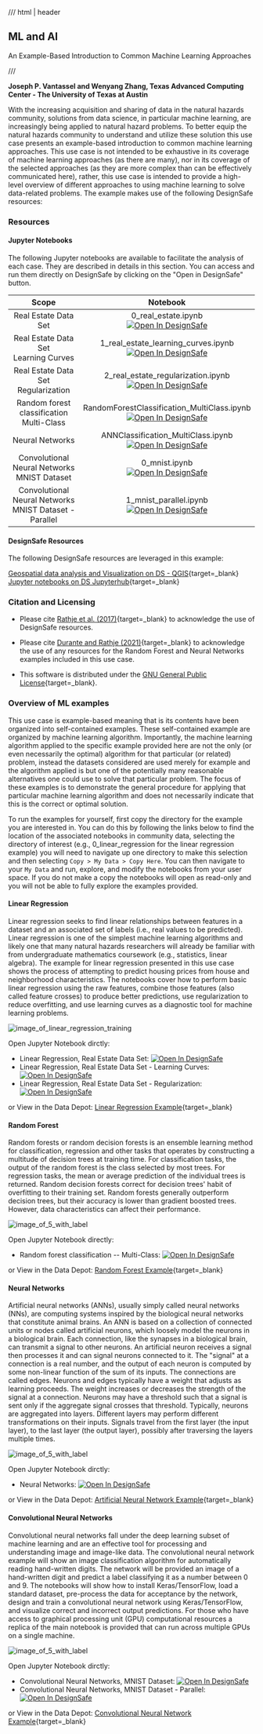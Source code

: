 /// html | header

## ML and AI

An Example-Based Introduction to Common Machine Learning Approaches

///

**Joseph P. Vantassel and Wenyang Zhang, Texas Advanced Computing Center - The University of Texas at Austin**  

With the increasing acquisition and sharing of data in the natural hazards community, solutions from 
data science, in particular machine learning, are increasingly being applied to natural hazard problems.
To better equip the natural hazards community to understand
and utilize these solution this use case presents an example-based introduction to common machine
learning approaches. This use case is not intended to be exhaustive in its coverage
of machine learning approaches (as there are many), nor in its coverage of the selected approaches
(as they are more complex than can be effectively communicated here), rather, this use case is
intended to provide a high-level overview of different approaches to using machine learning to
solve data-related problems.  The example makes use of the following DesignSafe resources:


### Resources
 
#### Jupyter Notebooks
The following Jupyter notebooks are available to facilitate the analysis of each case. They are described in details in this section. You can access and run them directly on DesignSafe by clicking on the "Open in DesignSafe" button.

| Scope | Notebook |
| :-------: | :---------:  |
| Real Estate Data Set |  0_real_estate.ipynb<br> [![Open In DesignSafe](https://raw.githubusercontent.com/geoelements/LearnMPM/main/DesignSafe-Badge.svg)](https://jupyter.designsafe-ci.org/hub/user-redirect/lab/tree/CommunityData/Use%20Case%20Products/An%20Example-Based%20Introduction%20to%20Machine%20Learning/0_linear_regression/0_real_estate.ipynb) |
| Real Estate Data Set <br>Learning Curves |  1_real_estate_learning_curves.ipynb<br>[![Open In DesignSafe](https://raw.githubusercontent.com/geoelements/LearnMPM/main/DesignSafe-Badge.svg)](https://jupyter.designsafe-ci.org/hub/user-redirect/lab/tree/CommunityData/Use%20Case%20Products/An%20Example-Based%20Introduction%20to%20Machine%20Learning/0_linear_regression/1_real_estate_learning_curves.ipynb)  |
| Real Estate Data Set <br>Regularization |  2_real_estate_regularization.ipynb<br>[![Open In DesignSafe](https://raw.githubusercontent.com/geoelements/LearnMPM/main/DesignSafe-Badge.svg)](https://jupyter.designsafe-ci.org/hub/user-redirect/lab/tree/CommunityData/Use%20Case%20Products/An%20Example-Based%20Introduction%20to%20Machine%20Learning/0_linear_regression/2_real_estate_regularization.ipynb)  |
| Random forest classification <br>Multi-Class |  RandomForestClassification_MultiClass.ipynb<br>[![Open In DesignSafe](https://raw.githubusercontent.com/geoelements/LearnMPM/main/DesignSafe-Badge.svg)](https://jupyter.designsafe-ci.org/hub/user-redirect/lab/tree/CommunityData/Use%20Case%20Products/An%20Example-Based%20Introduction%20to%20Machine%20Learning/1_random_forest/RandomForestClassification_MultiClass.ipynb)  |
| Neural Networks |  ANNClassification_MultiClass.ipynb<br>[![Open In DesignSafe](https://raw.githubusercontent.com/geoelements/LearnMPM/main/DesignSafe-Badge.svg)](https://jupyter.designsafe-ci.org/hub/user-redirect/lab/tree/CommunityData/Use%20Case%20Products/An%20Example-Based%20Introduction%20to%20Machine%20Learning/2_artificial_neural_networks/ANNClassification_MultiClass.ipynb)  |
| Convolutional Neural Networks <br>MNIST Dataset |  0_mnist.ipynb<br>[![Open In DesignSafe](https://raw.githubusercontent.com/geoelements/LearnMPM/main/DesignSafe-Badge.svg)](https://jupyter.designsafe-ci.org/hub/user-redirect/lab/tree/CommunityData/Use%20Case%20Products/An%20Example-Based%20Introduction%20to%20Machine%20Learning/3_convolutional_neural_networks/0_mnist.ipynb)  |
| Convolutional Neural Networks <br>MNIST Dataset - Parallel |  1_mnist_parallel.ipynb<br>[![Open In DesignSafe](https://raw.githubusercontent.com/geoelements/LearnMPM/main/DesignSafe-Badge.svg)](https://jupyter.designsafe-ci.org/hub/user-redirect/lab/tree/CommunityData/Use%20Case%20Products/An%20Example-Based%20Introduction%20to%20Machine%20Learning/3_convolutional_neural_networks/1_mnist_parallel.ipynb)  |

#### DesignSafe Resources

The following DesignSafe resources are leveraged in this example: 

[Geospatial data analysis and Visualization on DS - QGIS](https://www.designsafe-ci.org/use-designsafe/tools-applications/gis-tools/qgis){target=_blank}<br/>
[Jupyter notebooks on DS Jupyterhub](https://www.designsafe-ci.org/use-designsafe/tools-applications/analysis/jupyter){target=_blank}


### Citation and Licensing

<!-- * Please cite [AUTHORS et al. (20xx) - example of published project]() to acknowledge the use of any resources from this use case. -->

* Please cite [Rathje et al. (2017)](https://doi.org/10.1061/(ASCE)NH.1527-6996.0000246){target=_blank} to acknowledge the use of DesignSafe resources.  

* Please cite [Durante and Rathje (2021)](https://doi.org/10.1177/87552930211004613){target=_blank} to acknowledge the use of any resources for the Random Forest and Neural Networks examples included in this use case.

* This software is distributed under the [GNU General Public License](https://www.gnu.org/licenses/gpl-3.0.html){target=_blank}.


### Overview of ML examples

This use case is example-based meaning that is its contents have been organized into self-contained examples.
These self-contained example are organized by machine learning algorithm. Importantly, the machine learning
algorithm applied to the specific example provided here are not the only (or even necessarily the optimal)
algorithm for that particular (or related) problem, instead the datasets considered are used merely for example
and the algorithm applied is but one of the potentially many reasonable alternatives one could use to solve
that particular problem. The focus of these examples is to demonstrate the general procedure for applying that
particular machine learning algorithm and does not necessarily indicate that this is the correct or optimal
solution.

To run the examples for yourself, first copy the directory for the example you are interested in. You can
do this by following the links below to find the location of the associated notebooks in community data,
selecting the directory of interest (e.g., 0_linear_regression for the linear regression example) you will
need to navigate up one directory to make this selection and then selecting `Copy > My Data > Copy Here`. You
can then navigate to your `My Data` and run, explore, and modify the notebooks from your user space. If you do
not make a copy the notebooks will open as read-only and you will not be able to fully explore the examples provided.

#### Linear Regression

Linear regression seeks to find linear relationships between features in a dataset and an associated set of labels
(i.e., real values to be predicted). Linear regression is one of the simplest machine learning algorithms and
likely one that many natural hazards researchers will already be familiar with from undergraduate mathematics
coursework (e.g., statistics, linear algebra). The example for linear regression presented in this use case shows
the process of attempting to predict housing prices from house and neighborhood characteristics. The notebooks cover
how to perform basic linear regression using the raw features, combine those features (also called feature crosses) to
produce better predictions, use regularization to reduce overfitting, and use learning curves as a diagnostic tool for
machine learning problems.

![image_of_linear_regression_training](img/0_linear_regression.png)

Open Jupyter Notebook dirctly:

- Linear Regression, Real Estate Data Set: [![Open In DesignSafe](https://raw.githubusercontent.com/geoelements/LearnMPM/main/DesignSafe-Badge.svg)](https://jupyter.designsafe-ci.org/hub/user-redirect/lab/tree/CommunityData/Use%20Case%20Products/An%20Example-Based%20Introduction%20to%20Machine%20Learning/0_linear_regression/0_real_estate.ipynb) 
- Linear Regression, Real Estate Data Set - Learning Curves: [![Open In DesignSafe](https://raw.githubusercontent.com/geoelements/LearnMPM/main/DesignSafe-Badge.svg)](https://jupyter.designsafe-ci.org/hub/user-redirect/lab/tree/CommunityData/Use%20Case%20Products/An%20Example-Based%20Introduction%20to%20Machine%20Learning/0_linear_regression/1_real_estate_learning_curves.ipynb) 
- Linear Regression, Real Estate Data Set - Regularization: [![Open In DesignSafe](https://raw.githubusercontent.com/geoelements/LearnMPM/main/DesignSafe-Badge.svg)](https://jupyter.designsafe-ci.org/hub/user-redirect/lab/tree/CommunityData/Use%20Case%20Products/An%20Example-Based%20Introduction%20to%20Machine%20Learning/0_linear_regression/2_real_estate_regularization.ipynb)

or
View in the Data Depot:
[Linear Regression Example](https://www.designsafe-ci.org/data/browser/public/designsafe.storage.community/Use%20Case%20Products/An%20Example-Based%20Introduction%20to%20Machine%20Learning/0_linear_regression){target=_blank}

#### Random Forest

Random forests or random decision forests is an ensemble learning method for classification, regression and other tasks that operates by constructing a multitude of decision trees at training time. For classification tasks, the output of the random forest is the class selected by most trees. For regression tasks, the mean or average prediction of the individual trees is returned. Random decision forests correct for decision trees' habit of overfitting to their training set. Random forests generally outperform decision trees, but their accuracy is lower than gradient boosted trees. However, data characteristics can affect their performance.

![image_of_5_with_label](img/1_random_forest.png)

Open Jupyter Notebook directly:

- Random forest classification -- Multi-Class: [![Open In DesignSafe](https://raw.githubusercontent.com/geoelements/LearnMPM/main/DesignSafe-Badge.svg)](https://jupyter.designsafe-ci.org/hub/user-redirect/lab/tree/CommunityData/Use%20Case%20Products/An%20Example-Based%20Introduction%20to%20Machine%20Learning/1_random_forest/RandomForestClassification_MultiClass.ipynb)

or
View in the Data Depot:
[Random Forest Example](https://www.designsafe-ci.org/data/browser/public/designsafe.storage.community/Use%20Case%20Products/An%20Example-Based%20Introduction%20to%20Machine%20Learning/1_random_forest){target=_blank}

#### Neural Networks

Artificial neural networks (ANNs), usually simply called neural networks (NNs), are computing systems inspired by the biological neural networks that constitute animal brains. An ANN is based on a collection of connected units or nodes called artificial neurons, which loosely model the neurons in a biological brain. Each connection, like the synapses in a biological brain, can transmit a signal to other neurons. An artificial neuron receives a signal then processes it and can signal neurons connected to it. The "signal" at a connection is a real number, and the output of each neuron is computed by some non-linear function of the sum of its inputs. The connections are called edges. Neurons and edges typically have a weight that adjusts as learning proceeds. The weight increases or decreases the strength of the signal at a connection. Neurons may have a threshold such that a signal is sent only if the aggregate signal crosses that threshold. Typically, neurons are aggregated into layers. Different layers may perform different transformations on their inputs. Signals travel from the first layer (the input layer), to the last layer (the output layer), possibly after traversing the layers multiple times.

![image_of_5_with_label](img/2_artificial_neural_network.png)

Open Jupyter Notebook dirctly:

- Neural Networks: [![Open In DesignSafe](https://raw.githubusercontent.com/geoelements/LearnMPM/main/DesignSafe-Badge.svg)](https://jupyter.designsafe-ci.org/hub/user-redirect/lab/tree/CommunityData/Use%20Case%20Products/An%20Example-Based%20Introduction%20to%20Machine%20Learning/2_artificial_neural_networks/ANNClassification_MultiClass.ipynb)

or
View in the Data Depot:
[Artificial Neural Network Example](https://www.designsafe-ci.org/data/browser/public/designsafe.storage.community/Use%20Case%20Products/An%20Example-Based%20Introduction%20to%20Machine%20Learning/2_artificial_neural_networks){target=_blank}

#### Convolutional Neural Networks

Convolutional neural networks fall under the deep learning subset of machine learning and are an effective
tool for processing and understanding image and image-like data. The convolutional neural network example will show an
image classification algorithm for automatically reading hand-written digits. The network will be provided
an image of a hand-written digit and predict a label classifying it as a number between 0 and 9. The notebooks
will show how to install Keras/TensorFlow, load a standard dataset, pre-process the data for acceptance by the
network, design and train a convolutional neural network using Keras/TensorFlow, and visualize correct and
incorrect output predictions. For those who have access to graphical processing unit (GPU) computational
resources a replica of the main notebook is provided that can run across multiple GPUs on a single machine.

![image_of_5_with_label](img/2_convolutional_neural_networks.png)

Open Jupyter Notebook dirctly:

- Convolutional Neural Networks, MNIST Dataset: [![Open In DesignSafe](https://raw.githubusercontent.com/geoelements/LearnMPM/main/DesignSafe-Badge.svg)](https://jupyter.designsafe-ci.org/hub/user-redirect/lab/tree/CommunityData/Use%20Case%20Products/An%20Example-Based%20Introduction%20to%20Machine%20Learning/3_convolutional_neural_networks/0_mnist.ipynb) 
- Convolutional Neural Networks, MNIST Dataset - Parallel: [![Open In DesignSafe](https://raw.githubusercontent.com/geoelements/LearnMPM/main/DesignSafe-Badge.svg)](https://jupyter.designsafe-ci.org/hub/user-redirect/lab/tree/CommunityData/Use%20Case%20Products/An%20Example-Based%20Introduction%20to%20Machine%20Learning/3_convolutional_neural_networks/1_mnist_parallel.ipynb)

or
View in the Data Depot:
[Convolutional Neural Network Example](https://www.designsafe-ci.org/data/browser/public/designsafe.storage.community/Use%20Case%20Products/An%20Example-Based%20Introduction%20to%20Machine%20Learning/3_convolutional_neural_networks){target=_blank}
